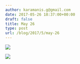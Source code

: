 ```yaml
---
author: karamanis.g@gmail.com
date: 2017-05-26 18:37:00+00:00
draft: false
title: May 26
type: post
url: /blog/2017/5/may-26
---
```




  
   ![](/images/2017-05-26-20175may-26/IMG_1242.jpg)

  

  
   ![](/images/2017-05-26-20175may-26/IMG_1245+2.jpg)

  


